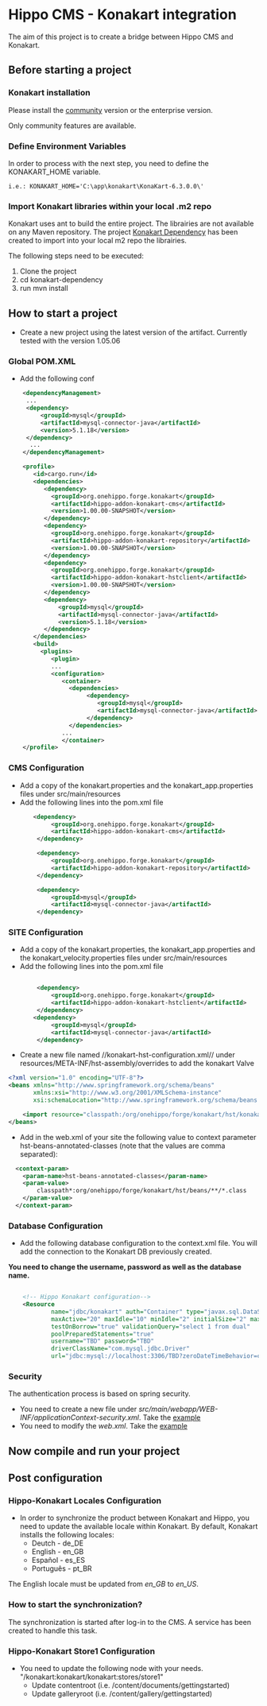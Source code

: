# Hippo CMS - Konakart integration

The aim of this project is to create a bridge between Hippo CMS and Konakart.

## Before starting a project

### Konakart installation 
Please install the [community](http://www.konakart.com/downloads/community_edition) version or the enterprise version.

Only community features are available.

### Define Environment Variables
In order to process with the next step, you need to define the KONAKART_HOME variable.

```
i.e.: KONAKART_HOME='C:\app\konakart\KonaKart-6.3.0.0\'
```

### Import Konakart libraries within your local .m2 repo
Konakart uses ant to build the entire project. The librairies are not available on any Maven repository. 
The project [Konakart Dependency](https://github.com/jmirc/Hippo-CMS-Konakart/tree/master/konakart-dependency) has been created to import into your local m2 repo the librairies.

The following steps need to be executed:

1. Clone the project
1. cd konakart-dependency
1. run mvn install

## How to start a project

*  Create a new project using the latest version of the artifact. Currently tested with the version 1.05.06

### Global POM.XML
* Add the following conf
```xml
    <dependencyManagement>
     ...
     <dependency>
         <groupId>mysql</groupId>
         <artifactId>mysql-connector-java</artifactId>
         <version>5.1.18</version>
     </dependency>
      ...
    </dependencyManagement>

    <profile>
       <id>cargo.run</id>
       <dependencies>
       	  <dependency>
            <groupId>org.onehippo.forge.konakart</groupId>
            <artifactId>hippo-addon-konakart-cms</artifactId>
            <version>1.00.00-SNAPSHOT</version>
          </dependency>
          <dependency>
            <groupId>org.onehippo.forge.konakart</groupId>
            <artifactId>hippo-addon-konakart-repository</artifactId>
            <version>1.00.00-SNAPSHOT</version>
          </dependency>
          <dependency>
            <groupId>org.onehippo.forge.konakart</groupId>
            <artifactId>hippo-addon-konakart-hstclient</artifactId>
            <version>1.00.00-SNAPSHOT</version>
          </dependency>          
          <dependency>
              <groupId>mysql</groupId>
              <artifactId>mysql-connector-java</artifactId>
              <version>5.1.18</version>
          </dependency>
       </dependencies>
       <build>
         <plugins>
            <plugin>
            ...
            <configuration>
               <container>
                 <dependencies>
                      <dependency>
                         <groupId>mysql</groupId>
                         <artifactId>mysql-connector-java</artifactId>
                      </dependency>
                 </dependencies>
               ...
               </container>
    </profile>
```

### CMS Configuration
* Add a copy of the konakart.properties and the konakart_app.properties files under src/main/resources
* Add the following lines into the pom.xml file

```xml
       <dependency>
            <groupId>org.onehippo.forge.konakart</groupId>
            <artifactId>hippo-addon-konakart-cms</artifactId>
        </dependency>

        <dependency>
            <groupId>org.onehippo.forge.konakart</groupId>
            <artifactId>hippo-addon-konakart-repository</artifactId>
        </dependency>

        <dependency>
            <groupId>mysql</groupId>
            <artifactId>mysql-connector-java</artifactId>
        </dependency>
```

### SITE Configuration
* Add a copy of the konakart.properties, the konakart_app.properties and the konakart_velocity.properties files under src/main/resources
* Add the following lines into the pom.xml file

```xml

        <dependency>
            <groupId>org.onehippo.forge.konakart</groupId>
            <artifactId>hippo-addon-konakart-hstclient</artifactId>
        </dependency>
       <dependency>
            <groupId>mysql</groupId>
            <artifactId>mysql-connector-java</artifactId>
        </dependency>
```
* Create a new file named //konakart-hst-configuration.xml// under resources/META-INF/hst-assembly/overrides to add the konakart Valve

```xml
<?xml version="1.0" encoding="UTF-8"?>
<beans xmlns="http://www.springframework.org/schema/beans"
       xmlns:xsi="http://www.w3.org/2001/XMLSchema-instance"
       xsi:schemaLocation="http://www.springframework.org/schema/beans http://www.springframework.org/schema/beans/spring-beans-3.0.xsd">

    <import resource="classpath:/org/onehippo/forge/konakart/hst/konakart-hst-configuration.xml"/>
</beans>
```

* Add in the web.xml of your site the following value to context parameter hst-beans-annotated-classes (note that the values are comma separated):

```xml
  <context-param>
    <param-name>hst-beans-annotated-classes</param-name>
    <param-value>
        classpath*:org/onehippo/forge/konakart/hst/beans/**/*.class
    </param-value>
  </context-param>
```

### Database Configuration
* Add the following database configuration to the context.xml file. You will add the connection to the Konakart DB previously created.

**You need to change the username, password as well as the database name.**

```xml

    <!-- Hippo Konakart configuration-->
    <Resource
            name="jdbc/konakart" auth="Container" type="javax.sql.DataSource"
            maxActive="20" maxIdle="10" minIdle="2" initialSize="2" maxWait="10000"
            testOnBorrow="true" validationQuery="select 1 from dual"
            poolPreparedStatements="true"
            username="TBD" password="TBD"
            driverClassName="com.mysql.jdbc.Driver"
            url="jdbc:mysql://localhost:3306/TBD?zeroDateTimeBehavior=convertToNull&amp;autoReconnect=true&amp;characterEncoding=utf8" />

```
### Security 
The authentication process is based on spring security.

* You need to create a new file under _src/main/webapp/WEB-INF/applicationContext-security.xml_. Take the [example](https://raw.github.com/jmirc/Hippo-CMS-Konakart/master/hippokart/site/src/main/webapp/WEB-INF/applicationContext-security.xml)
* You need to modify the _web.xml_. Take the [example](https://raw.github.com/jmirc/Hippo-CMS-Konakart/master/hippokart/site/src/main/webapp/WEB-INF/web.xml)

## Now compile and run your project


## Post configuration

### Hippo-Konakart Locales Configuration
* In order to synchronize the product between Konakart and Hippo, you need to update the available locale within Konakart. By default, Konakart installs the following locales:
    * Deutch - de_DE
    * English - en_GB
    * Español - es_ES
    * Português - pt_BR

The English locale must be updated from *en_GB* to *en_US*.


### How to start the synchronization?
The synchronization is started after log-in to the CMS. A service has been created to handle this task.



### Hippo-Konakart Store1 Configuration
* You need to update the following node with your needs. "/konakart:konakart/konakart:stores/store1"
    * Update contentroot (i.e. /content/documents/gettingstarted)
    * Update galleryroot (i.e. /content/gallery/gettingstarted)
	

	